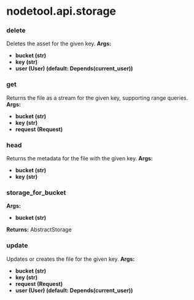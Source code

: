 # nodetool.api.storage

### delete

Deletes the asset for the given key.
**Args:**
- **bucket (str)**
- **key (str)**
- **user (User) (default: Depends(current_user))**

### get

Returns the file as a stream for the given key, supporting range queries.
**Args:**
- **bucket (str)**
- **key (str)**
- **request (Request)**

### head

Returns the metadata for the file with the given key.
**Args:**
- **bucket (str)**
- **key (str)**

### storage_for_bucket

**Args:**
- **bucket (str)**

**Returns:** AbstractStorage

### update

Updates or creates the file for the given key.
**Args:**
- **bucket (str)**
- **key (str)**
- **request (Request)**
- **user (User) (default: Depends(current_user))**

